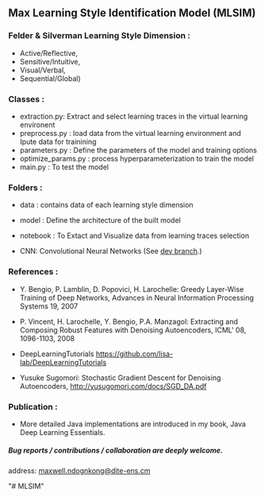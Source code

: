 ##  Max Learning Style Identification Model  (MLSIM) 

### Felder & Silverman Learning Style Dimension :
  - Active/Reflective, 
  - Sensitive/Intuitive, 
  - Visual/Verbal, 
  - Sequential/Global)


### Classes :

  - extraction.py:  Extract and select learning traces in the virtual learning environent
  - preprocess.py : load data from the virtual learning environment and Ipute data for trainining
  - parameters.py : Define the parameters of the model and training options
  - optimize_params.py : process hyperparameterization to train the model 
  - main.py : To test the model

### Folders :
  - data : contains data of each learning style dimension
  - model : Define the architecture of the built model
  - notebook : To Extact and Visualize data from learning traces selection

  - CNN: Convolutional Neural Networks (See [dev branch](https://github.com/yusugomori/DeepLearning/tree/dev).)



### References :
  - Y. Bengio, P. Lamblin, D. Popovici, H. Larochelle: Greedy Layer-Wise
  Training of Deep Networks, Advances in Neural Information Processing
  Systems 19, 2007

  - P. Vincent, H. Larochelle, Y. Bengio, P.A. Manzagol: Extracting and
  Composing Robust Features with Denoising Autoencoders, ICML' 08, 1096-1103,
  2008


  - DeepLearningTutorials
  https://github.com/lisa-lab/DeepLearningTutorials

  - Yusuke Sugomori: Stochastic Gradient Descent for Denoising Autoencoders,
  http://yusugomori.com/docs/SGD_DA.pdf

### Publication :
  - More detailed Java implementations are introduced in my book, Java Deep Learning Essentials.

 

  
##### Bug reports / contributions / collaboration are deeply welcome.
address: maxwell.ndognkong@dite-ens.cm


"# MLSIM" 
